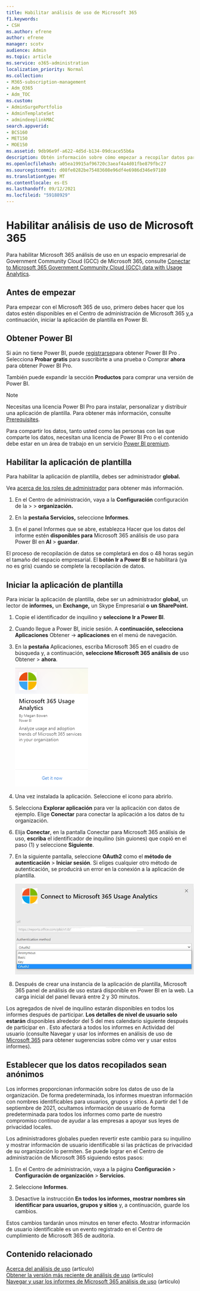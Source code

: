 ```yaml
---
title: Habilitar análisis de uso de Microsoft 365
f1.keywords:
- CSH
ms.author: efrene
author: efrene
manager: scotv
audience: Admin
ms.topic: article
ms.service: o365-administration
localization_priority: Normal
ms.collection:
- M365-subscription-management
- Adm_O365
- Adm_TOC
ms.custom:
- AdminSurgePortfolio
- AdminTemplateSet
- admindeeplinkMAC
search.appverid:
- BCS160
- MET150
- MOE150
ms.assetid: 9db96e9f-a622-4d5d-b134-09dcace55b6a
description: Obtén información sobre cómo empezar a recopilar datos para el inquilino mediante la aplicación de plantilla Microsoft 365 de análisis de uso en Power BI.
ms.openlocfilehash: a05ea19915af96720c3aeaf4a4d01fbe879fbc27
ms.sourcegitcommit: d08fe0282be75483608e96df4e6986d346e97180
ms.translationtype: MT
ms.contentlocale: es-ES
ms.lasthandoff: 09/12/2021
ms.locfileid: "59188929"
---
```

# <a name="enable-microsoft-365-usage-analytics"></a>Habilitar análisis de uso de Microsoft 365

Para habilitar Microsoft 365 análisis de uso en un espacio empresarial de Government Community Cloud (GCC) de Microsoft 365, consulte [Conectar to Microsoft 365 Government Community Cloud (GCC) data with Usage Analytics](connect-to-gcc-data-with-usage-analytics.md).

## <a name="before-you-begin"></a>Antes de empezar

Para empezar con el Microsoft 365 de uso, primero debes hacer que los datos estén disponibles en el Centro de administración de Microsoft 365 <a href="https://go.microsoft.com/fwlink/p/?linkid=2024339" target="_blank">y,</a>a continuación, iniciar la aplicación de plantilla en Power BI.

## <a name="get-power-bi"></a>Obtener Power BI

Si aún no tiene Power BI, puede [registrarse](https://go.microsoft.com/fwlink/p/?linkid=845347)para obtener Power BI Pro . Selecciona **Probar gratis** para suscribirte a una prueba o Comprar **ahora** para obtener Power BI Pro.


También puede expandir la sección **Productos** para comprar una versión de Power BI.

> [!NOTE]
> Necesitas una licencia Power BI Pro para instalar, personalizar y distribuir una aplicación de plantilla. Para obtener más información, consulte [Prerequisites](/power-bi/service-template-apps-install-distribute?source=docs#prerequisites).

Para compartir los datos, tanto usted como las personas con las que comparte los datos, necesitan una licencia de Power BI Pro o el contenido debe estar en un área de trabajo en un servicio [Power BI premium](/power-bi/service-premium-what-is).

## <a name="enable-the-template-app"></a>Habilitar la aplicación de plantilla

Para habilitar la aplicación de plantilla, debes ser administrador **global.**

Vea [acerca de los roles de administrador](../add-users/about-admin-roles.md) para obtener más información.

1. En el Centro de administración, vaya a la **Configuración** configuración de la \>  \> **organización.**

2. En la **pestaña Servicios,** seleccione  **Informes**.

3. En el panel Informes que se abre, establezca Hacer que los datos del informe estén **disponibles para** Microsoft 365 análisis de uso para Power BI en **Al** \> **guardar**.

El proceso de recopilación de datos se completará en dos o 48 horas según el tamaño del espacio empresarial. El **botón Ir a Power BI** se habilitará (ya no es gris) cuando se complete la recopilación de datos.

## <a name="start-the-template-app"></a>Iniciar la aplicación de plantilla

Para iniciar la aplicación de plantilla, debe ser un administrador **global,** un lector de **informes,** un **Exchange,** un Skype Empresarial **o** **un SharePoint.**

1. Copie el identificador de inquilino y **seleccione Ir a Power BI**.

2. Cuando llegue a Power BI, inicie sesión. A **continuación, selecciona Aplicaciones** Obtener -> **aplicaciones** en el menú de navegación.

3. En la **pestaña** Aplicaciones, escriba Microsoft 365 en el cuadro de búsqueda y, a continuación, **seleccione Microsoft 365 análisis de** uso Obtener \> **ahora**.

    [![Selecciona Obtener ahora.](../../media/78102250-9874-4a32-8365-436f13560b52.png)](https://app.powerbi.com/groups/me/getapps/services/cia_microsoft365.microsoft-365-usage-analytics)

4. Una vez instalada la aplicación. Seleccione el icono para abrirlo.

5. Selecciona **Explorar aplicación** para ver la aplicación con datos de ejemplo. Elige **Conectar** para conectar la aplicación a los datos de tu organización.

6. Elija **Conectar**, en la pantalla Conectar para Microsoft 365 análisis de uso, **escriba** el identificador de inquilino (sin guiones) que copió en el paso (1) y seleccione **Siguiente**.

7. En la siguiente pantalla, seleccione **OAuth2** como el **método de autenticación** \> **Iniciar sesión**. Si eliges cualquier otro método de autenticación, se producirá un error en la conexión a la aplicación de plantilla.

    ![Elija Cuenta de Microsoft como método de autenticación.](../../media/ab6f0463-c3f7-4088-a605-67c699fa86adnew.png)

8. Después de crear una instancia de la aplicación de plantilla, Microsoft 365 panel de análisis de uso estará disponible en Power BI en la web. La carga inicial del panel llevará entre 2 y 30 minutos.

Los agregados de nivel de inquilino estarán disponibles en todos los informes después de participar. **Los detalles de nivel de usuario solo estarán** disponibles alrededor del 5 del mes calendario siguiente después de participar en . Esto afectará a todos los informes en Actividad del usuario (consulte Navegar y usar los informes en análisis de uso de [Microsoft 365](navigate-and-utilize-reports.md) para obtener sugerencias sobre cómo ver y usar estos informes).

## <a name="make-the-collected-data-anonymous"></a>Establecer que los datos recopilados sean anónimos

Los informes proporcionan información sobre los datos de uso de la organización. De forma predeterminada, los informes muestran información con nombres identificables para usuarios, grupos y sitios. A partir del 1 de septiembre de 2021, ocultamos información de usuario de forma predeterminada para todos los informes como parte de nuestro compromiso continuo de ayudar a las empresas a apoyar sus leyes de privacidad locales.
  
Los administradores globales pueden revertir este cambio para su inquilino y mostrar información de usuario identificable si las prácticas de privacidad de su organización lo permiten. Se puede lograr en el Centro de administración de Microsoft 365 siguiendo estos pasos:
  
1. En el Centro de administración, vaya a la página **Configuración** \> **Configuración de organización** \> **Servicios**.

2. Seleccione **Informes**. 
  
3. Desactive la instrucción **En todos los informes, mostrar nombres sin identificar para usuarios, grupos y sitios** y, a continuación, guarde los cambios.  
  
Estos cambios tardarán unos minutos en tener efecto. Mostrar información de usuario identificable es un evento registrado en el Centro de cumplimiento de Microsoft 365 de auditoría.   

## <a name="related-content"></a>Contenido relacionado

[Acerca del análisis de uso](usage-analytics.md) (artículo)\
[Obtener la versión más reciente de análisis de uso](get-the-latest-version-of-usage-analytics.md) (artículo)\
[Navegar y usar los informes de Microsoft 365 análisis de uso](navigate-and-utilize-reports.md) (artículo)
